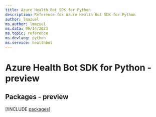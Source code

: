 ```yaml
---
title: Azure Health Bot SDK for Python
description: Reference for Azure Health Bot SDK for Python
author: lmazuel
ms.author: lmazuel
ms.data: 06/14/2023
ms.topic: reference
ms.devlang: python
ms.service: healthbot
---
```

# Azure Health Bot SDK for Python - preview
## Packages - preview
[!INCLUDE [packages](health-bot-index.md)]